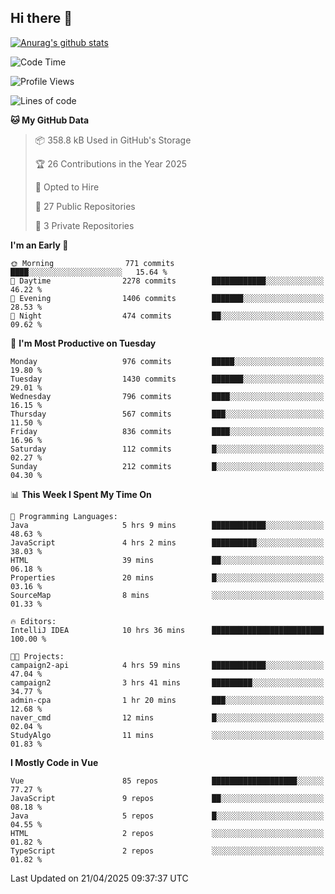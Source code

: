 ## Hi there 👋

[![Anurag's github stats](https://github-readme-stats.vercel.app/api?username=Songwonseok)](https://github.com/anuraghazra/github-readme-stats)



<!--START_SECTION:waka-->
![Code Time](http://img.shields.io/badge/Code%20Time-3%2C375%20hrs%208%20mins-blue)

![Profile Views](http://img.shields.io/badge/Profile%20Views-0-blue)

![Lines of code](https://img.shields.io/badge/From%20Hello%20World%20I%27ve%20Written-34.8%20million%20lines%20of%20code-blue)

**🐱 My GitHub Data** 

> 📦 358.8 kB Used in GitHub's Storage 
 > 
> 🏆 26 Contributions in the Year 2025
 > 
> 💼 Opted to Hire
 > 
> 📜 27 Public Repositories 
 > 
> 🔑 3 Private Repositories 
 > 
**I'm an Early 🐤** 

```text
🌞 Morning                771 commits         ████░░░░░░░░░░░░░░░░░░░░░   15.64 % 
🌆 Daytime                2278 commits        ████████████░░░░░░░░░░░░░   46.22 % 
🌃 Evening                1406 commits        ███████░░░░░░░░░░░░░░░░░░   28.53 % 
🌙 Night                  474 commits         ██░░░░░░░░░░░░░░░░░░░░░░░   09.62 % 
```
📅 **I'm Most Productive on Tuesday** 

```text
Monday                   976 commits         █████░░░░░░░░░░░░░░░░░░░░   19.80 % 
Tuesday                  1430 commits        ███████░░░░░░░░░░░░░░░░░░   29.01 % 
Wednesday                796 commits         ████░░░░░░░░░░░░░░░░░░░░░   16.15 % 
Thursday                 567 commits         ███░░░░░░░░░░░░░░░░░░░░░░   11.50 % 
Friday                   836 commits         ████░░░░░░░░░░░░░░░░░░░░░   16.96 % 
Saturday                 112 commits         █░░░░░░░░░░░░░░░░░░░░░░░░   02.27 % 
Sunday                   212 commits         █░░░░░░░░░░░░░░░░░░░░░░░░   04.30 % 
```


📊 **This Week I Spent My Time On** 

```text
💬 Programming Languages: 
Java                     5 hrs 9 mins        ████████████░░░░░░░░░░░░░   48.63 % 
JavaScript               4 hrs 2 mins        ██████████░░░░░░░░░░░░░░░   38.03 % 
HTML                     39 mins             ██░░░░░░░░░░░░░░░░░░░░░░░   06.18 % 
Properties               20 mins             █░░░░░░░░░░░░░░░░░░░░░░░░   03.16 % 
SourceMap                8 mins              ░░░░░░░░░░░░░░░░░░░░░░░░░   01.33 % 

🔥 Editors: 
IntelliJ IDEA            10 hrs 36 mins      █████████████████████████   100.00 % 

🐱‍💻 Projects: 
campaign2-api            4 hrs 59 mins       ████████████░░░░░░░░░░░░░   47.04 % 
campaign2                3 hrs 41 mins       █████████░░░░░░░░░░░░░░░░   34.77 % 
admin-cpa                1 hr 20 mins        ███░░░░░░░░░░░░░░░░░░░░░░   12.68 % 
naver_cmd                12 mins             █░░░░░░░░░░░░░░░░░░░░░░░░   02.04 % 
StudyAlgo                11 mins             ░░░░░░░░░░░░░░░░░░░░░░░░░   01.83 % 
```

**I Mostly Code in Vue** 

```text
Vue                      85 repos            ███████████████████░░░░░░   77.27 % 
JavaScript               9 repos             ██░░░░░░░░░░░░░░░░░░░░░░░   08.18 % 
Java                     5 repos             █░░░░░░░░░░░░░░░░░░░░░░░░   04.55 % 
HTML                     2 repos             ░░░░░░░░░░░░░░░░░░░░░░░░░   01.82 % 
TypeScript               2 repos             ░░░░░░░░░░░░░░░░░░░░░░░░░   01.82 % 
```




 Last Updated on 21/04/2025 09:37:37 UTC
<!--END_SECTION:waka-->
